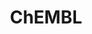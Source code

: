 ---
bigquery: https://console.cloud.google.com/bigquery?p=patents-public-data&d=ebi_chembl&page=dataset
citation: '"The ChEMBL database in 2017." Anna Gaulton, Anne Hersey, Michał Nowotka,
  A Patrícia Bento, Jon Chambers, David Mendez, Prudence Mutowo, Francis Atkinson,
  Louisa J Bellis, Elena Cibrián-Uhalte, Mark Davies, Nathan Dedman, Anneli Karlsson,
  María Paula Magariños, John P Overington, George Papadatos, Ines Smit, Andrew R
  Leach Nucleic acids Research (2017) 45 (Database Issue), D945-D954'
contributors: European Bioinformatics Institute
cost: None
description: ChEMBL Data is a manually curated database of small molecules used in
  drug discovery, including information about existing patented drugs.
documentation: 'schema: https://www.ebi.ac.uk/chembl/db_schema


  '
last_edit: Mon, 04 Apr 2022 19:07:30 GMT
location: https://console.cloud.google.com/marketplace/product/google_patents_public_datasets/chembl
maintained_by: EMBL-EBI, an outstation of European Molecular Biology Laboratory
related_publications: '

  ChEMBL: towards direct deposition of bioassay data.


  Mendez D, Gaulton A, Bento AP, Chambers J, De Veij M, Félix E, Magariños MP, Mosquera
  JF, Mutowo P, Nowotka M, Gordillo-Marañón M, Hunter F, Junco L, Mugumbate G, Rodriguez-Lopez
  M, Atkinson F, Bosc N, Radoux CJ, Segura-Cabrera A, Hersey A, Leach AR.


  — Nucleic Acids Res. 2019; 47(D1):D930-D940. doi: 10.1093/nar/gky1075

  '
schema_fields: '[''ass_cls_map_id'', ''ddd_units'', ''dosed_ingredient'', ''assay_class_id'',
  ''hba'', ''warning_description'', ''mw_monoisotopic'', ''relationship_type'', ''published_units'',
  ''comments'', ''standard_inchi_key'', ''usan_substem'', ''bao_endpoint'', ''submission_date'',
  ''frac_class_id'', ''creation_date'', ''entity_id'', ''structure_type'', ''assay_param_id'',
  ''uo_units'', ''volume'', ''num_alerts'', ''chebi_par_id'', ''published_type'',
  ''assay_cell_type'', ''uberon_id'', ''frac_code'', ''withdrawn_country'', ''assay_subcellular_fraction'',
  ''acd_most_apka'', ''bao_format'', ''clo_id'', ''assay_test_type'', ''availability_type'',
  ''cell_description'', ''hrac_class_id'', ''name'', ''tid'', ''helm_notation'', ''db_source'',
  ''last_page'', ''text_value'', ''doc_type'', ''level2_description'', ''ddd_comment'',
  ''direct_interaction'', ''psa'', ''component_id'', ''sequence'', ''accession'',
  ''domain_id'', ''parent_id'', ''cx_most_apka'', ''aidx'', ''stem'', ''publication_number'',
  ''type'', ''mc_organism'', ''level2'', ''compd_id'', ''molecule_type'', ''alert_name'',
  ''assay_id'', ''label'', ''tax_id'', ''withdrawn_class'', ''upper_value'', ''biocomp_id'',
  ''stem_class'', ''activity_comment'', ''inorganic_flag'', ''ddd_id'', ''target_mapping'',
  ''year'', ''l4'', ''actsm_id'', ''ref_id'', ''mol_atc_id'', ''activity_id'', ''mw_freebase'',
  ''pathway_id'', ''warning_class'', ''metref_id'', ''withdrawn_flag'', ''relation'',
  ''start_position'', ''aromatic_rings'', ''sequence_md5sum'', ''published_value'',
  ''cpd_str_alert_id'', ''synonyms'', ''src_assay_id'', ''num_lipinski_ro5_violations'',
  ''oc_id'', ''smarts'', ''caloha_id'', ''pref_name'', ''l1'', ''rtb'', ''assay_strain'',
  ''metabolite_record_id'', ''innovator_company'', ''log_id'', ''src_compound_id'',
  ''standard_inchi'', ''warning_type'', ''last_active'', ''qed_weighted'', ''rgid'',
  ''molsyn_id'', ''cl_lincs_id'', ''withdrawn_reason'', ''first_approval'', ''subgroup'',
  ''units'', ''issue'', ''curated_by'', ''mesh_id'', ''standard_value'', ''molfile'',
  ''mc_target_type'', ''compound_key'', ''l2'', ''cell_source_organism'', ''acd_most_bpka'',
  ''disease_efficacy'', ''prediction_method'', ''dosage_form'', ''title'', ''comp_class_id'',
  ''prod_pat_id'', ''cx_logp'', ''value'', ''mechanism_of_action'', ''std_act_id'',
  ''drug_product_flag'', ''related_tid'', ''compound_name'', ''mc_target_accession'',
  ''route'', ''organism'', ''ridx'', ''ref_url'', ''source'', ''component_type'',
  ''molregno'', ''end_position'', ''active_molregno'', ''component_synonym'', ''level5'',
  ''full_mwt'', ''l3'', ''parent_go_id'', ''tissue_id'', ''approval_date'', ''patent_id'',
  ''db_version'', ''potential_duplicate'', ''parent_type'', ''domain_type'', ''class_type'',
  ''efo_term'', ''stat'', ''standard_type'', ''substrate_record_id'', ''version'',
  ''l7'', ''usan_stem_id'', ''standard_relation'', ''bao_id'', ''pubmed_id'', ''max_phase_for_ind'',
  ''status'', ''alogp'', ''mechanism_comment'', ''drugind_id'', ''smid'', ''patent_use_code'',
  ''ad_type'', ''qudt_units'', ''chembl_id'', ''level4'', ''co_stem_id'', ''efo_id'',
  ''set_name'', ''major_class'', ''protein_class_synonym'', ''hrac_code'', ''ro3_pass'',
  ''max_phase'', ''definition'', ''nda_type'', ''cell_ontology_id'', ''drug_substance_flag'',
  ''normal_range_max'', ''isoform'', ''source_domain_id'', ''warning_country'', ''black_box_warning'',
  ''assay_tissue'', ''site_id'', ''confidence'', ''result_flag'', ''product_id'',
  ''enzyme_name'', ''alert_set_id'', ''as_id'', ''country'', ''hbd_lipinski'', ''num_ro5_violations'',
  ''homologue'', ''level1_description'', ''mol_hrac_id'', ''src_id'', ''mecref_id'',
  ''assay_source'', ''assay_category'', ''class_level'', ''syn_type'', ''idx'', ''standard_upper_value'',
  ''orig_description'', ''site_name'', ''assay_tax_id'', ''level4_description'', ''drug_record_id'',
  ''standard_units'', ''l8'', ''canonical_smiles'', ''annotation'', ''confidence_score'',
  ''indication_class'', ''level3_description'', ''targrel_id'', ''chirality'', ''cell_id'',
  ''variant_id'', ''comp_go_id'', ''who_name'', ''therapeutic_flag'', ''met_comment'',
  ''downgraded'', ''first_page'', ''parenteral'', ''relationship'', ''acd_logp'',
  ''mec_id'', ''met_conversion'', ''toid'', ''doc_id'', ''cell_source_tissue'', ''molecular_species'',
  ''bei'', ''published_relation'', ''target_type'', ''action_type'', ''formulation_id'',
  ''mutation'', ''activity_count'', ''sitecomp_id'', ''src_description'', ''indref_id'',
  ''standard_flag'', ''usan_stem_definition'', ''ref_type'', ''trade_name'', ''selectivity_comment'',
  ''protein_class_desc'', ''molecular_mechanism'', ''l5'', ''cidx'', ''met_id'', ''l6'',
  ''pathway_key'', ''bto_id'', ''cell_source_tax_id'', ''mesh_heading'', ''predbind_id'',
  ''hba_lipinski'', ''withdrawn_year'', ''protein_class_id'', ''description'', ''parameter_value'',
  ''domain_description'', ''target_desc'', ''protclasssyn_id'', ''full_molformula'',
  ''src_short_name'', ''parameter_type'', ''cell_name'', ''mol_irac_id'', ''aspect'',
  ''data_validity_comment'', ''priority'', ''natural_product'', ''usan_stem'', ''pchembl_value'',
  ''entity_type'', ''updated_on'', ''warnref_id'', ''journal'', ''doi'', ''delist_flag'',
  ''ap_id'', ''alert_id'', ''enzyme_tid'', ''warning_year'', ''ddd_admr'', ''go_id'',
  ''previous_company'', ''job_id'', ''record_id'', ''parent_molregno'', ''updated_by'',
  ''level3'', ''active_ingredient'', ''abstract'', ''warning_id'', ''cx_most_bpka'',
  ''lle'', ''sei'', ''path'', ''assay_organism'', ''compsyn_id'', ''ingredient'',
  ''mc_tax_id'', ''atc_code'', ''assay_type'', ''company'', ''acd_logd'', ''normal_range_min'',
  ''hbd'', ''assay_desc'', ''cellosaurus_id'', ''heavy_atoms'', ''ddd_value'', ''usan_year'',
  ''who_extra'', ''topical'', ''site_residues'', ''targcomp_id'', ''tid_fixed'', ''irac_class_id'',
  ''mc_target_name'', ''relationship_desc'', ''species_group_flag'', ''polymer_flag'',
  ''applicant_full_name'', ''standard_text_value'', ''patent_expire_date'', ''authors'',
  ''mol_frac_id'', ''oral'', ''curation_comment'', ''strength'', ''short_name'', ''prodrug'',
  ''research_stem'', ''res_stem_id'', ''binding_site_comment'', ''patent_no'', ''tbl'',
  ''le'', ''irac_code'', ''cx_logd'', ''level1'', ''first_in_class'', ''domain_name'']'
shortname: chembl
tags:
- biotechnology
- health
- chemical
- bioinformatics
- medical
terms_of_use: CC BY-SA 3.0
title: ChEMBL
uuid: e232a192-965c-4ec9-904c-155b6dfe56c5
---